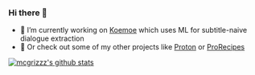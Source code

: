 ### Hi there 👋

- 🔭 I’m currently working on [Koemoe](https://github.com/mcgrizzz/Koemoe) which uses ML for subtitle-naive dialogue extraction
- 🌱 Or check out some of my other projects like [Proton](https://github.com/mcgrizzz/Proton) or [ProRecipes](https://github.com/mcgrizzz/ProRecipes)

[![mcgrizzz's github stats](https://github-readme-stats.vercel.app/api?username=mcgrizzz&theme=tokyonight)](https://github.com/anuraghazra/github-readme-stats)

